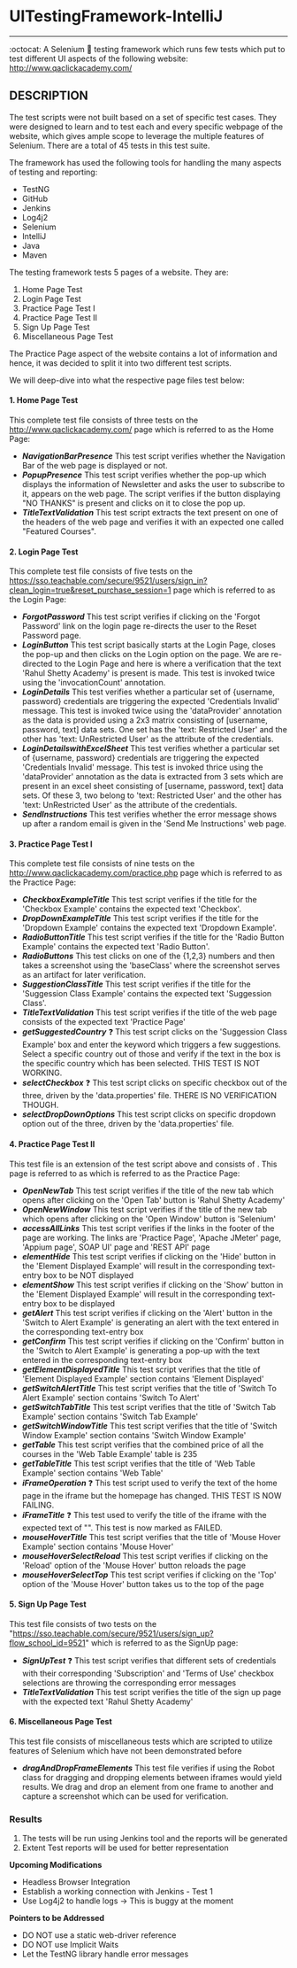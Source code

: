 # UITestingFramework-IntelliJ #
---------------
:octocat: A Selenium :watermelon: testing framework which runs few tests which put to test different UI aspects of the following website:
http://www.qaclickacademy.com/

## DESCRIPTION ##
The test scripts were not built based on a set of specific test cases. They were designed to learn and to test each and every specific webpage of the website, which gives ample scope to leverage the multiple features of Selenium. There are a total of 45 tests in this test suite.

The framework has used the following tools for handling the many aspects of testing and reporting:
* TestNG
* GitHub
* Jenkins
* Log4j2
* Selenium
* IntelliJ
* Java
* Maven

The testing framework tests 5 pages of a website. They are:
1. Home Page Test
2. Login Page Test
3. Practice Page Test I
4. Practice Page Test II
5. Sign Up Page Test
6. Miscellaneous Page Test

The Practice Page aspect of the website contains a lot of information and hence, it was decided to split it into two different test scripts.

We will deep-dive into what the respective page files test below:

#### 1. Home Page Test ####
This complete test file consists of three tests on the http://www.qaclickacademy.com/ page which is referred to as the Home Page:
* ***NavigationBarPresence***
This test script verifies whether the Navigation Bar of the web page is displayed or not.
* ***PopupPresence***
This test script verifies whether the pop-up which displays the information of Newsletter and asks the user to subscribe to it, appears on the web page. The script verifies if the button displaying "NO THANKS" is present and clicks on it to close the pop up.
* ***TitleTextValidation***
This test script extracts the text present on one of the headers of the web page and verifies it with an expected one called "Featured Courses".

#### 2. Login Page Test ####
This complete test file consists of five tests on the https://sso.teachable.com/secure/9521/users/sign_in?clean_login=true&reset_purchase_session=1 page which is referred to as the Login Page:
* ***ForgotPassword***
This test script verifies if clicking on the 'Forgot Password' link on the login page re-directs the user to the Reset Password page.
* ***LoginButton***
This test script basically starts at the Login Page, closes the pop-up and then clicks on the Login option on the page. We are re-directed to the Login Page and here is where a verification that the text 'Rahul Shetty Academy' is present is made. This test is invoked twice using the 'invocationCount' annotation.
* ***LoginDetails***
This test verifies whether a particular set of {username, password} credentials are triggering the expected 'Credentials Invalid' message. This test is invoked twice using the 'dataProvider' annotation as the data is provided using a 2x3 matrix consisting of [username, password, text] data sets. One set has the 'text: Restricted User' and the other has 'text: UnRestricted User' as the attribute of the credentials.
* ***LoginDetailswithExcelSheet***
This test verifies whether a particular set of {username, password} credentials are triggering the expected 'Credentials Invalid' message. This test is invoked thrice using the 'dataProvider' annotation as the data is extracted from 3 sets which are present in an excel sheet consisting of [username, password, text] data sets. Of these 3, two belong to 'text: Restricted User' and the other has 'text: UnRestricted User' as the attribute of the credentials.
* ***SendInstructions***
This test verifies whether the error message shows up after a random email is given in the 'Send Me Instructions' web page.

#### 3. Practice Page Test I ####
This complete test file consists of nine tests on the http://www.qaclickacademy.com/practice.php page which is referred to as the Practice Page:
* ***CheckboxExampleTitle***
This test script verifies if the title for the 'Checkbox Example' contains the expected text 'Checkbox'.
* ***DropDownExampleTitle***
This test script verifies if the title for the 'Dropdown Example' contains the expected text 'Dropdown Example'.
* ***RadioButtonTitle***
This test script verifies if the title for the 'Radio Button Example' contains the expected text 'Radio Button'.
* ***RadioButtons***
This test clicks on one of the {1,2,3} numbers and then takes a screenshot using the 'baseClass' where the screenshot serves as an artifact for later verification.
* ***SuggestionClassTitle***
This test script verifies if the title for the 'Suggession Class Example' contains the expected text 'Suggession Class'.
* ***TitleTextValidation***
This test script verifies if the title of the web page consists of the expected text 'Practice Page'
* ***getSuggestedCountry***
:question: This test script clicks on the 'Suggession Class Example' box and enter the keyword which triggers a few suggestions. Select a specific country out of those and verify if the text in the box is the specific country which has been selected. THIS TEST IS NOT WORKING.
* ***selectCheckbox***
:question: This test script clicks on specific checkbox out of the three, driven by the 'data.properties' file. THERE IS NO VERIFICATION THOUGH.
* ***selectDropDownOptions***
This test script clicks on specific dropdown option out of the three, driven by the 'data.properties' file.

#### 4. Practice Page Test II ####
This test file is an extension of the test script above and consists of . This page is referred to as which is referred to as the Practice Page:
* ***OpenNewTab***
This test script verifies if the title of the new tab which opens after clicking on the 'Open Tab' button is 'Rahul Shetty Academy'
* ***OpenNewWindow***
This test script verifies if the title of the new tab which opens after clicking on the 'Open Window' button is 'Selenium'
* ***accessAllLinks***
This test script verifies if the links in the footer of the page are working. The links are 'Practice Page', 'Apache JMeter' page, 'Appium page', SOAP UI' page and 'REST API' page
* ***elementHide***
This test script verifies if clicking on the 'Hide' button in the 'Element Displayed Example' will result in the corresponding text-entry box to be NOT displayed
* ***elementShow***
This test script verifies if clicking on the 'Show' button in the 'Element Displayed Example' will result in the corresponding text-entry box to be displayed
* ***getAlert***
This test script verifies if clicking on the 'Alert' button in the 'Switch to Alert Example' is generating an alert with the text entered in the corresponding text-entry box
* ***getConfirm***
This test script verifies if clicking on the 'Confirm' button in the 'Switch to Alert Example' is generating a pop-up with the text entered in the corresponding text-entry box
* ***getElementDisplayedTitle***
This test script verifies that the title of 'Element Displayed Example' section contains 'Element Displayed'
* ***getSwitchAlertTitle***
This test script verifies that the title of 'Switch To Alert Example' section contains 'Switch To Alert'
* ***getSwitchTabTitle***
This test script verifies that the title of 'Switch Tab Example' section contains 'Switch Tab Example'
* ***getSwitchWindowTitle***
This test script verifies that the title of 'Switch Window Example' section contains 'Switch Window Example'
* ***getTable***
This test script verifies that the combined price of all the courses in the 'Web Table Example' table is 235
* ***getTableTitle***
This test script verifies that the title of 'Web Table Example' section contains 'Web Table'
* ***iFrameOperation***
:question: This test script used to verify the text of the home page in the iframe but the homepage has changed. THIS TEST IS NOW FAILING.
* ***iFrameTitle***
:question: This test used to verify the title of the iframe with the expected text of "". This test is now marked as FAILED.
* ***mouseHoverTitle***
This test script verifies that the title of 'Mouse Hover Example' section contains 'Mouse Hover'
* ***mouseHoverSelectReload***
This test script verifies if clicking on the 'Reload' option of the 'Mouse Hover' button reloads the page
* ***mouseHoverSelectTop***
This test script verifies if clicking on the 'Top' option of the 'Mouse Hover' button takes us to the top of the page

#### 5. Sign Up Page Test ####
This test file consists of two tests on the "https://sso.teachable.com/secure/9521/users/sign_up?flow_school_id=9521" which is referred to as the SignUp page:
* ***SignUpTest***
:question: This test script verifies that different sets of credentials with their corresponding 'Subscription' and 'Terms of Use' checkbox selections are throwing the corresponding error messages
* ***TitleTextValidation***
This test script verifies the title of the sign up page with the expected text 'Rahul Shetty Academy'

#### 6. Miscellaneous Page Test ####
This test file consists of miscellaneous tests which are scripted to utilize features of Selenium which have not been demonstrated before
* ***dragAndDropFrameElements***
This test file verifies if using the Robot class for dragging and dropping elements between iframes would yield results. We drag and drop an element from one frame to another and capture a screenshot which can be used for verification.

### Results ###
1) The tests will be run using Jenkins tool and the reports will be generated
2) Extent Test reports will be used for better representation

**Upcoming Modifications**
* Headless Browser Integration
* Establish a working connection with Jenkins - Test 1
* Use Log4j2 to handle logs -> This is buggy at the moment

**Pointers to be Addressed**
* DO NOT use a static web-driver reference
* DO NOT use Implicit Waits
* Let the TestNG library handle error messages
